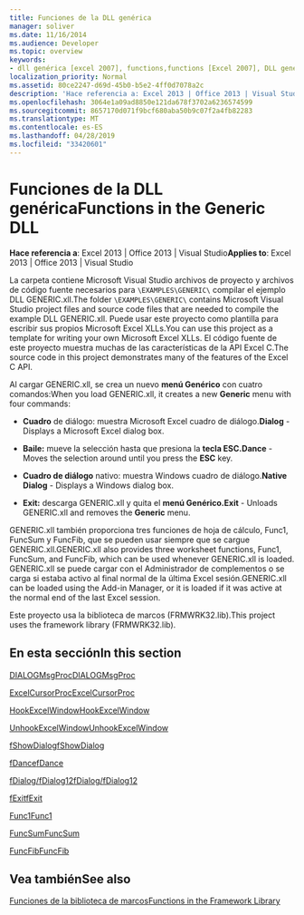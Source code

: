 ```yaml
---
title: Funciones de la DLL genérica
manager: soliver
ms.date: 11/16/2014
ms.audience: Developer
ms.topic: overview
keywords:
- dll genérica [excel 2007], functions,functions [Excel 2007], DLL genérica
localization_priority: Normal
ms.assetid: 80ce2247-d69d-45b0-b5e2-4ff0d7078a2c
description: 'Hace referencia a: Excel 2013 | Office 2013 | Visual Studio'
ms.openlocfilehash: 3064e1a09ad8850e121da678f3702a6236574599
ms.sourcegitcommit: 8657170d071f9bcf680aba50b9c07f2a4fb82283
ms.translationtype: MT
ms.contentlocale: es-ES
ms.lasthandoff: 04/28/2019
ms.locfileid: "33420601"
---
```

# <a name="functions-in-the-generic-dll"></a><span data-ttu-id="c7477-104">Funciones de la DLL genérica</span><span class="sxs-lookup"><span data-stu-id="c7477-104">Functions in the Generic DLL</span></span>

 <span data-ttu-id="c7477-105">**Hace referencia a**: Excel 2013 | Office 2013 | Visual Studio</span><span class="sxs-lookup"><span data-stu-id="c7477-105">**Applies to**: Excel 2013 | Office 2013 | Visual Studio</span></span> 
  
<span data-ttu-id="c7477-106">La carpeta contiene Microsoft Visual Studio archivos de proyecto y archivos de código fuente necesarios para `\EXAMPLES\GENERIC\` compilar el ejemplo DLL GENERIC.xll.</span><span class="sxs-lookup"><span data-stu-id="c7477-106">The folder  `\EXAMPLES\GENERIC\` contains Microsoft Visual Studio project files and source code files that are needed to compile the example DLL GENERIC.xll.</span></span> <span data-ttu-id="c7477-107">Puede usar este proyecto como plantilla para escribir sus propios Microsoft Excel XLLs.</span><span class="sxs-lookup"><span data-stu-id="c7477-107">You can use this project as a template for writing your own Microsoft Excel XLLs.</span></span> <span data-ttu-id="c7477-108">El código fuente de este proyecto muestra muchas de las características de la API Excel C.</span><span class="sxs-lookup"><span data-stu-id="c7477-108">The source code in this project demonstrates many of the features of the Excel C API.</span></span> 
  
<span data-ttu-id="c7477-109">Al cargar GENERIC.xll, se crea un nuevo **menú Genérico** con cuatro comandos:</span><span class="sxs-lookup"><span data-stu-id="c7477-109">When you load GENERIC.xll, it creates a new **Generic** menu with four commands:</span></span> 
  
- <span data-ttu-id="c7477-110">**Cuadro** de diálogo: muestra Microsoft Excel cuadro de diálogo.</span><span class="sxs-lookup"><span data-stu-id="c7477-110">**Dialog** - Displays a Microsoft Excel dialog box.</span></span> 
    
- <span data-ttu-id="c7477-111">**Baile:** mueve la selección hasta que presiona la **tecla ESC.**</span><span class="sxs-lookup"><span data-stu-id="c7477-111">**Dance** - Moves the selection around until you press the **ESC** key.</span></span> 
    
- <span data-ttu-id="c7477-112">**Cuadro de diálogo** nativo: muestra Windows cuadro de diálogo.</span><span class="sxs-lookup"><span data-stu-id="c7477-112">**Native Dialog** - Displays a Windows dialog box.</span></span> 
    
- <span data-ttu-id="c7477-113">**Exit:** descarga GENERIC.xll y quita el **menú Genérico.**</span><span class="sxs-lookup"><span data-stu-id="c7477-113">**Exit** - Unloads GENERIC.xll and removes the **Generic** menu.</span></span> 
    
<span data-ttu-id="c7477-114">GENERIC.xll también proporciona tres funciones de hoja de cálculo, Func1, FuncSum y FuncFib, que se pueden usar siempre que se cargue GENERIC.xll.</span><span class="sxs-lookup"><span data-stu-id="c7477-114">GENERIC.xll also provides three worksheet functions, Func1, FuncSum, and FuncFib, which can be used whenever GENERIC.xll is loaded.</span></span> <span data-ttu-id="c7477-115">GENERIC.xll se puede cargar con el Administrador de complementos o se carga si estaba activo al final normal de la última Excel sesión.</span><span class="sxs-lookup"><span data-stu-id="c7477-115">GENERIC.xll can be loaded using the Add-in Manager, or it is loaded if it was active at the normal end of the last Excel session.</span></span>
  
<span data-ttu-id="c7477-116">Este proyecto usa la biblioteca de marcos (FRMWRK32.lib).</span><span class="sxs-lookup"><span data-stu-id="c7477-116">This project uses the framework library (FRMWRK32.lib).</span></span>
  
## <a name="in-this-section"></a><span data-ttu-id="c7477-117">En esta sección</span><span class="sxs-lookup"><span data-stu-id="c7477-117">In this section</span></span>

[<span data-ttu-id="c7477-118">DIALOGMsgProc</span><span class="sxs-lookup"><span data-stu-id="c7477-118">DIALOGMsgProc</span></span>](dialogmsgproc.md)
  
[<span data-ttu-id="c7477-119">ExcelCursorProc</span><span class="sxs-lookup"><span data-stu-id="c7477-119">ExcelCursorProc</span></span>](excelcursorproc.md)
  
[<span data-ttu-id="c7477-120">HookExcelWindow</span><span class="sxs-lookup"><span data-stu-id="c7477-120">HookExcelWindow</span></span>](hookexcelwindow.md)
  
[<span data-ttu-id="c7477-121">UnhookExcelWindow</span><span class="sxs-lookup"><span data-stu-id="c7477-121">UnhookExcelWindow</span></span>](unhookexcelwindow.md)
  
[<span data-ttu-id="c7477-122">fShowDialog</span><span class="sxs-lookup"><span data-stu-id="c7477-122">fShowDialog</span></span>](fshowdialog.md)
  
[<span data-ttu-id="c7477-123">fDance</span><span class="sxs-lookup"><span data-stu-id="c7477-123">fDance</span></span>](fdance.md)
  
[<span data-ttu-id="c7477-124">fDialog/fDialog12</span><span class="sxs-lookup"><span data-stu-id="c7477-124">fDialog/fDialog12</span></span>](fdialog-fdialog12.md)
  
[<span data-ttu-id="c7477-125">fExit</span><span class="sxs-lookup"><span data-stu-id="c7477-125">fExit</span></span>](fexit.md)
  
[<span data-ttu-id="c7477-126">Func1</span><span class="sxs-lookup"><span data-stu-id="c7477-126">Func1</span></span>](func1.md)
  
[<span data-ttu-id="c7477-127">FuncSum</span><span class="sxs-lookup"><span data-stu-id="c7477-127">FuncSum</span></span>](funcsum.md)
  
[<span data-ttu-id="c7477-128">FuncFib</span><span class="sxs-lookup"><span data-stu-id="c7477-128">FuncFib</span></span>](funcfib.md)
  
## <a name="see-also"></a><span data-ttu-id="c7477-129">Vea también</span><span class="sxs-lookup"><span data-stu-id="c7477-129">See also</span></span>



[<span data-ttu-id="c7477-130">Funciones de la biblioteca de marcos</span><span class="sxs-lookup"><span data-stu-id="c7477-130">Functions in the Framework Library</span></span>](functions-in-the-framework-library.md)

